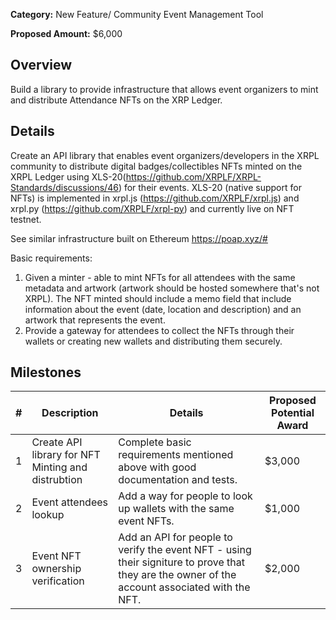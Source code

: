 **Category:** New Feature/ Community Event Management Tool

**Proposed Amount:** $6,000

## Overview

Build a library to provide infrastructure that allows event organizers to mint and distribute Attendance NFTs on the XRP Ledger.

## Details

Create an API library that enables event organizers/developers in the XRPL community to distribute digital badges/collectibles NFTs minted on the XRPL Ledger using XLS-20(https://github.com/XRPLF/XRPL-Standards/discussions/46) for their events.
XLS-20 (native support for NFTs) is implemented in xrpl.js (https://github.com/XRPLF/xrpl.js) and xrpl.py (https://github.com/XRPLF/xrpl-py) and currently live on NFT testnet.

See similar infrastructure built on Ethereum https://poap.xyz/#

Basic requirements:

1. Given a minter - able to mint NFTs for all attendees with the same metadata and artwork (artwork should be hosted somewhere that's not XRPL).
   The NFT minted should include a memo field that include information about the event (date, location and description) and an artwork that represents the event.
2. Provide a gateway for attendees to collect the NFTs through their wallets or creating new wallets and distributing them securely.

## Milestones

| #   | Description                                        | Details                                                                                                                                        | Proposed Potential Award |
| --- | -------------------------------------------------- | ---------------------------------------------------------------------------------------------------------------------------------------------- | ------------------------ |
| 1   | Create API library for NFT Minting and distrubtion | Complete basic requirements mentioned above with good documentation and tests.                                                                 | $3,000                   |
| 2   | Event attendees lookup                             | Add a way for people to look up wallets with the same event NFTs.                                                                              | $1,000                   |
| 3   | Event NFT ownership verification                   | Add an API for people to verify the event NFT - using their signiture to prove that they are the owner of the account associated with the NFT. | $2,000                   |
